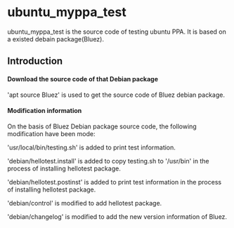 # ubuntu_myppa_test
ubuntu_myppa_test is the source code of testing ubuntu PPA.
It is based on a existed debain package(Bluez).

## Introduction

#### Download the source code of that Debian package

'apt source Bluez' is used to get the source code of Bluez debian package.

#### Modification information

On the basis of Bluez Debian package source code, the following modification
have been mode:

'usr/local/bin/testing.sh' is added to print test information.

'debian/hellotest.install' is added to copy testing.sh to '/usr/bin'
in the process of installing hellotest package.

'debian/hellotest.postinst' is added to print test information in the process
of installing hellotest package.

'debian/control' is modified to add hellotest package.

'debian/changelog' is modified to add the new version information of Bluez.
